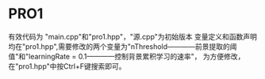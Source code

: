 # PRO1
有效代码为 "main.cpp"和"pro1.hpp"，"源.cpp"为初始版本
变量定义和函数声明均在"pro1.hpp",需要修改的两个变量为"nThreshold————前景提取的阈值"和"learningRate = 0.1————控制背景累积学习的速率"，
为方便修改，在"pro1.hpp"中按Ctrl+F键搜索即可。
